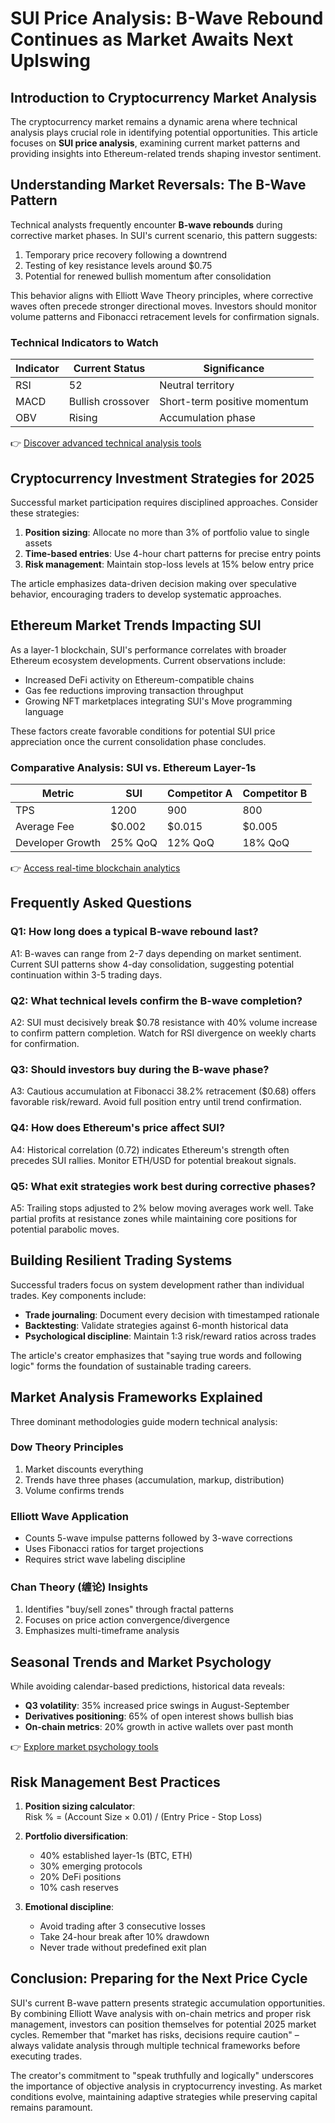 # SUI Price Analysis: B-Wave Rebound Continues as Market Awaits Next Uplswing  

## Introduction to Cryptocurrency Market Analysis  
The cryptocurrency market remains a dynamic arena where technical analysis plays crucial role in identifying potential opportunities. This article focuses on **SUI price analysis**, examining current market patterns and providing insights into Ethereum-related trends shaping investor sentiment.  

## Understanding Market Reversals: The B-Wave Pattern  
Technical analysts frequently encounter **B-wave rebounds** during corrective market phases. In SUI's current scenario, this pattern suggests:  
1. Temporary price recovery following a downtrend  
2. Testing of key resistance levels around $0.75  
3. Potential for renewed bullish momentum after consolidation  

This behavior aligns with Elliott Wave Theory principles, where corrective waves often precede stronger directional moves. Investors should monitor volume patterns and Fibonacci retracement levels for confirmation signals.  

### Technical Indicators to Watch  
| Indicator | Current Status | Significance |  
|----------|----------------|--------------|  
| RSI | 52 | Neutral territory |  
| MACD | Bullish crossover | Short-term positive momentum |  
| OBV | Rising | Accumulation phase |  

👉 [Discover advanced technical analysis tools](https://bit.ly/okx-bonus)  

## Cryptocurrency Investment Strategies for 2025  
Successful market participation requires disciplined approaches. Consider these strategies:  
1. **Position sizing**: Allocate no more than 3% of portfolio value to single assets  
2. **Time-based entries**: Use 4-hour chart patterns for precise entry points  
3. **Risk management**: Maintain stop-loss levels at 15% below entry price  

The article emphasizes data-driven decision making over speculative behavior, encouraging traders to develop systematic approaches.  

## Ethereum Market Trends Impacting SUI  
As a layer-1 blockchain, SUI's performance correlates with broader Ethereum ecosystem developments. Current observations include:  
- Increased DeFi activity on Ethereum-compatible chains  
- Gas fee reductions improving transaction throughput  
- Growing NFT marketplaces integrating SUI's Move programming language  

These factors create favorable conditions for potential SUI price appreciation once the current consolidation phase concludes.  

### Comparative Analysis: SUI vs. Ethereum Layer-1s  
| Metric | SUI | Competitor A | Competitor B |  
|--------|-----|--------------|--------------|  
| TPS | 1200 | 900 | 800 |  
| Average Fee | $0.002 | $0.015 | $0.005 |  
| Developer Growth | 25% QoQ | 12% QoQ | 18% QoQ |  

👉 [Access real-time blockchain analytics](https://bit.ly/okx-bonus)  

## Frequently Asked Questions  

### Q1: How long does a typical B-wave rebound last?  
A1: B-waves can range from 2-7 days depending on market sentiment. Current SUI patterns show 4-day consolidation, suggesting potential continuation within 3-5 trading days.  

### Q2: What technical levels confirm the B-wave completion?  
A2: SUI must decisively break $0.78 resistance with 40% volume increase to confirm pattern completion. Watch for RSI divergence on weekly charts for confirmation.  

### Q3: Should investors buy during the B-wave phase?  
A3: Cautious accumulation at Fibonacci 38.2% retracement ($0.68) offers favorable risk/reward. Avoid full position entry until trend confirmation.  

### Q4: How does Ethereum's price affect SUI?  
A4: Historical correlation (0.72) indicates Ethereum's strength often precedes SUI rallies. Monitor ETH/USD for potential breakout signals.  

### Q5: What exit strategies work best during corrective phases?  
A5: Trailing stops adjusted to 2% below moving averages work well. Take partial profits at resistance zones while maintaining core positions for potential parabolic moves.  

## Building Resilient Trading Systems  
Successful traders focus on system development rather than individual trades. Key components include:  
- **Trade journaling**: Document every decision with timestamped rationale  
- **Backtesting**: Validate strategies against 6-month historical data  
- **Psychological discipline**: Maintain 1:3 risk/reward ratios across trades  

The article's creator emphasizes that "saying true words and following logic" forms the foundation of sustainable trading careers.  

## Market Analysis Frameworks Explained  
Three dominant methodologies guide modern technical analysis:  

### Dow Theory Principles  
1. Market discounts everything  
2. Trends have three phases (accumulation, markup, distribution)  
3. Volume confirms trends  

### Elliott Wave Application  
- Counts 5-wave impulse patterns followed by 3-wave corrections  
- Uses Fibonacci ratios for target projections  
- Requires strict wave labeling discipline  

### Chan Theory (缠论) Insights  
1. Identifies "buy/sell zones" through fractal patterns  
2. Focuses on price action convergence/divergence  
3. Emphasizes multi-timeframe analysis  

## Seasonal Trends and Market Psychology  
While avoiding calendar-based predictions, historical data reveals:  
- **Q3 volatility**: 35% increased price swings in August-September  
- **Derivatives positioning**: 65% of open interest shows bullish bias  
- **On-chain metrics**: 20% growth in active wallets over past month  

👉 [Explore market psychology tools](https://bit.ly/okx-bonus)  

## Risk Management Best Practices  
1. **Position sizing calculator**:  
   Risk % = (Account Size × 0.01) / (Entry Price - Stop Loss)  
2. **Portfolio diversification**:  
   - 40% established layer-1s (BTC, ETH)  
   - 30% emerging protocols  
   - 20% DeFi positions  
   - 10% cash reserves  

3. **Emotional discipline**:  
   - Avoid trading after 3 consecutive losses  
   - Take 24-hour break after 10% drawdown  
   - Never trade without predefined exit plan  

## Conclusion: Preparing for the Next Price Cycle  
SUI's current B-wave pattern presents strategic accumulation opportunities. By combining Elliott Wave analysis with on-chain metrics and proper risk management, investors can position themselves for potential 2025 market cycles. Remember that "market has risks, decisions require caution" – always validate analysis through multiple technical frameworks before executing trades.  

The creator's commitment to "speak truthfully and logically" underscores the importance of objective analysis in cryptocurrency investing. As market conditions evolve, maintaining adaptive strategies while preserving capital remains paramount.